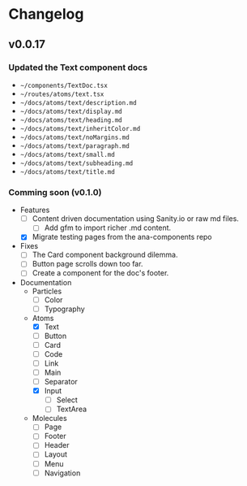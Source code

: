 # Changelog

## v0.0.17

### Updated the Text component docs
  - `~/components/TextDoc.tsx`
  - `~/routes/atoms/text.tsx`
  - `~/docs/atoms/text/description.md`
  - `~/docs/atoms/text/display.md`
  - `~/docs/atoms/text/heading.md`
  - `~/docs/atoms/text/inheritColor.md`
  - `~/docs/atoms/text/noMargins.md`
  - `~/docs/atoms/text/paragraph.md`
  - `~/docs/atoms/text/small.md`
  - `~/docs/atoms/text/subheading.md`
  - `~/docs/atoms/text/title.md`

### Comming soon (v0.1.0)

- Features
  - [ ] Content driven documentation using Sanity.io or raw md files.
    - [ ] Add gfm to import richer .md content.
  - [x] Migrate testing pages from the ana-components repo

- Fixes
  - [ ] The Card component background dilemma.
  - [ ] Button page scrolls down too far.
  - [ ] Create a component for the doc's footer.

- Documentation
  - Particles
    - [ ] Color
    - [ ] Typography
  - Atoms
    - [x] Text
    - [ ] Button
    - [ ] Card
    - [ ] Code
    - [ ] Link
    - [ ] Main
    - [ ] Separator
    - [x] Input
      - [ ] Select
      - [ ] TextArea
  - Molecules
    - [ ] Page
    - [ ] Footer
    - [ ] Header
    - [ ] Layout
    - [ ] Menu
    - [ ] Navigation

